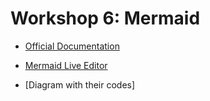 # Workshop 6: Mermaid

* [Official Documentation](https://mermaid.js.org/intro/)

* [Mermaid Live Editor](https://mermaid.live/)

* [Diagram with their codes]




